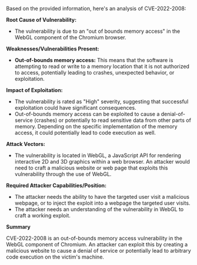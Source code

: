 Based on the provided information, here's an analysis of CVE-2022-2008:

**Root Cause of Vulnerability:**

*   The vulnerability is due to an "out of bounds memory access" in the WebGL component of the Chromium browser.

**Weaknesses/Vulnerabilities Present:**

*   **Out-of-bounds memory access:** This means that the software is attempting to read or write to a memory location that it is not authorized to access, potentially leading to crashes, unexpected behavior, or exploitation.

**Impact of Exploitation:**

*   The vulnerability is rated as "High" severity, suggesting that successful exploitation could have significant consequences.
*   Out-of-bounds memory access can be exploited to cause a denial-of-service (crashes) or potentially to read sensitive data from other parts of memory. Depending on the specific implementation of the memory access, it could potentially lead to code execution as well.

**Attack Vectors:**

*   The vulnerability is located in WebGL, a JavaScript API for rendering interactive 2D and 3D graphics within a web browser. An attacker would need to craft a malicious website or web page that exploits this vulnerability through the use of WebGL.

**Required Attacker Capabilities/Position:**

*   The attacker needs the ability to have the targeted user visit a malicious webpage, or to inject the exploit into a webpage the targeted user visits.
*   The attacker needs an understanding of the vulnerability in WebGL to craft a working exploit.

**Summary**

CVE-2022-2008 is an out-of-bounds memory access vulnerability in the WebGL component of Chromium. An attacker can exploit this by creating a malicious website to cause a denial of service or potentially lead to arbitrary code execution on the victim's machine.